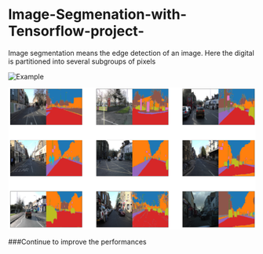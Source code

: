 # Image-Segmenation-with-Tensorflow-project-
Image segmentation means the edge detection of an image. Here the digital is partitioned into several subgroups of pixels


![Example](https://miro.medium.com/max/1095/1*9q0ogrlAz0o1wEQABbTceA.jpeg)

![Example2](https://github.com/nafiul-araf/Image-Segmenation-with-Tensorflow-project-/blob/main/train_pic.png)

###Continue to improve the performances
